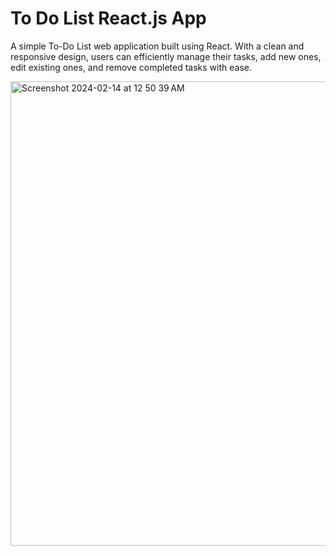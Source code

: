 # To Do List React.js App

A simple To-Do List web application built using React. With a clean and responsive design, users can efficiently manage their tasks, add new ones, edit existing ones, and remove completed tasks with ease.


<img width="743" alt="Screenshot 2024-02-14 at 12 50 39 AM" src="https://github.com/xavinanegron/ToDoList/assets/146385936/69a72bd5-8242-438b-8418-5238d359ec37">


